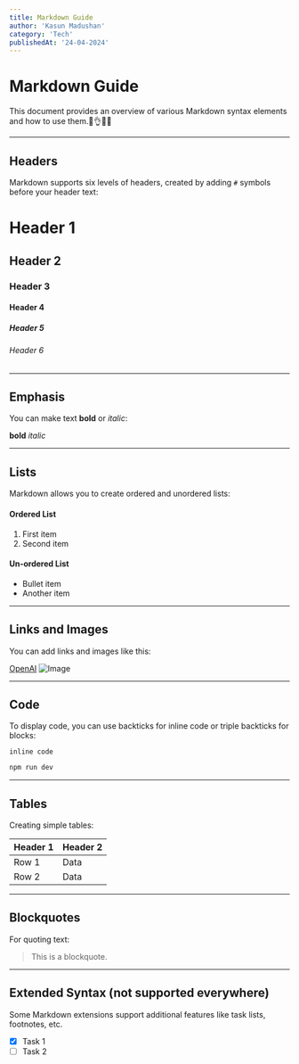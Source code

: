 ```yaml
---
title: Markdown Guide
author: 'Kasun Madushan'
category: 'Tech'
publishedAt: '24-04-2024'
---
```


# Markdown Guide

This document provides an overview of various Markdown syntax elements and how to use them.💁👌🎍😍

---

## Headers

Markdown supports six levels of headers, created by adding `#` symbols before your header text:

# Header 1
## Header 2
### Header 3
#### Header 4
##### Header 5
###### Header 6

---

## Emphasis

You can make text **bold** or *italic*:

**bold**
*italic*

---

## Lists

Markdown allows you to create ordered and unordered lists:

#### Ordered List
1. First item
2. Second item

#### Un-ordered List
- Bullet item
- Another item

---

## Links and Images

You can add links and images like this:

[OpenAI](https://www.openai.com)
![Image](https://nuxt.com/assets/design-kit/icon-green.png)

---

## Code

To display code, you can use backticks for inline code or triple backticks for blocks:

`inline code`

```BASH
npm run dev
```

---

## Tables

Creating simple tables:

| Header 1 | Header 2 |
|----------|----------|
| Row 1    | Data     |
| Row 2    | Data     |

---
## Blockquotes

For quoting text:

> This is a blockquote.

---
## Extended Syntax (not supported everywhere)

Some Markdown extensions support additional features like task lists, footnotes, etc.

- [x] Task 1
- [ ] Task 2
